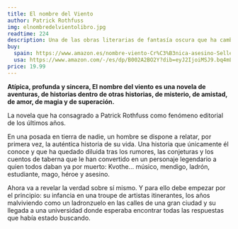 ```yaml
---
title: El nombre del Viento
author: Patrick Rothfuss
img: elnombredelvientolibro.jpg
readtime: 224
description: Una de las obras literarias de fantasía oscura que ha cambiado el mundo.
buy:
  spain: https://www.amazon.es/nombre-viento-Cr%C3%B3nica-asesino-Seller/dp/8466354026?__mk_es_ES=%C3%85M%C3%85%C5%BD%C3%95%C3%91&crid=12CCWCBPMJU1R&dib=eyJ2IjoiMSJ9.zcCU1044wez3WUj6n8DS9a8uF5YPQ1HqwKutDiWICsfjGCiYcdjyY87sDmOlYtfbTl7OlqL1rKTdmruV_O9JkxhKxESOmoW3VEwq1sTFZdnW-CbdraRpzyGddX2Ybjv4dmnHtrxVx4Y8x7MWFWLA6WArPsEy7_zFFFzDCkqSkk0uyJFAxXKaa2kbRrV-JOYDQs0B0k6OqmXjMuZEZiRLqhlOgmJoqurizxp8OOWsaM0.YcuMntOAGCtJMKN9mB5PpBhH0vI-yu60rNLaw43Htag&dib_tag=se&keywords=el+nombre+del+viento&qid=1757233333&s=books&sprefix=el+nombre+del+viento%2Cstripbooks%2C70&sr=1-1
  usa: https://www.amazon.com/-/es/dp/B002A2BO2Y?dib=eyJ2IjoiMSJ9.bq4mLjgueF79tncM89neDou2kGz4hCDPF_dHJ4lUONcV2CkG9LFluFMhXH7A_BFLuhQtlB-14sbKAMZ_1_aMEkmEiqA4M1APZxPCR0ZDBT35OO9tRb9PsYIEUriB2C-a2deAIDTT3NHCq36vrrbsqiCICEB8o17cOufwXpwH9dYWBZrLYggrwDaqv-EsARqC3n-QLTFxtU5qAv8IhVhLcOPJxoD91_SOI1QWF-N-en8.L_WZoGyO9yeVDw0GO2g5rEI86k1Hyoxxr0vhbJOzWfg&dib_tag=se&qid=1757233398&refinements=p_27%3APatrick+Rothfuss&s=books&sr=1-3
price: 19.99
---
```


**Atípica, profunda y sincera, El nombre del viento es una novela de aventuras, de historias dentro de otras historias, de misterio, de amistad, de amor, de magia y de superación.**

La novela que ha consagrado a Patrick Rothfuss como fenómeno editorial de los últimos años.

En una posada en tierra de nadie, un hombre se dispone a relatar, por primera vez, la auténtica historia de su vida. Una historia que únicamente él conoce y que ha quedado diluida tras los rumores, las conjeturas y los cuentos de taberna que le han convertido en un personaje legendario a quien todos daban ya por muerto: Kvothe... músico, mendigo, ladrón, estudiante, mago, héroe y asesino.

Ahora va a revelar la verdad sobre sí mismo. Y para ello debe empezar por el principio: su infancia en una troupe de artistas itinerantes, los años malviviendo como un ladronzuelo en las calles de una gran ciudad y su llegada a una universidad donde esperaba encontrar todas las respuestas que había estado buscando.
